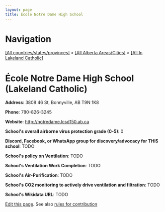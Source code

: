 ```yaml
---
layout: page
title: École Notre Dame High School
---
```

# Navigation

[[All countries/states/provinces]](../../..) > [[All Alberta Areas/Cities]](../..) > [[All In Lakeland Catholic]](..)

# École Notre Dame High School (Lakeland Catholic)

**Address**: 3808 46 St, Bonnyville, AB T9N 1K8

**Phone**: 780-826-3245

**Website**: <http://notredame.lcsd150.ab.ca>

**School's overall airborne virus protection grade (0-5)**: 0

**Discord, Facebook, or WhatsApp group for discovery/advocacy for THIS school**: TODO

**School's policy on Ventilation**: TODO

**School's Ventilation Work Completion**: TODO

**School's Air-Purification**: TODO

**School's CO2 monitoring to actively drive ventilation and filtration**: TODO

**School's Wikidata URL**: TODO


[Edit this page](https://github.com/ventilate-schools/AB/edit/main/./Lakeland_Catholic/École_Notre_Dame_High_School.md). See also [rules for contribution](../../../contribution-rules/)